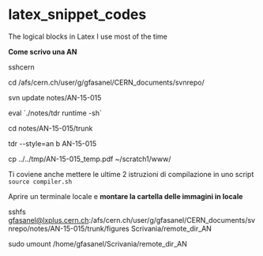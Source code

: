 # latex_snippet_codes
The logical blocks in Latex I use most of the time

**Come scrivo una AN**

sshcern

cd /afs/cern.ch/user/g/gfasanel/CERN_documents/svnrepo/

svn update notes/AN-15-015

eval \`./notes/tdr runtime -sh\`

cd notes/AN-15-015/trunk

tdr --style=an b AN-15-015

cp ../../tmp/AN-15-015_temp.pdf ~/scratch1/www/

Ti coviene anche mettere le ultime 2 istruzioni di compilazione in uno script `source compiler.sh`

Aprire un terminale locale e **montare la cartella delle immagini in locale**

sshfs gfasanel@lxplus.cern.ch:/afs/cern.ch/user/g/gfasanel/CERN_documents/svnrepo/notes/AN-15-015/trunk/figures Scrivania/remote_dir_AN

sudo umount /home/gfasanel/Scrivania/remote_dir_AN
